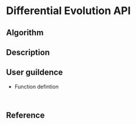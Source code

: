 # Differential Evolution API

## Algorithm

## Description


## User guildence
- Function defintion
```python



```

## Reference
